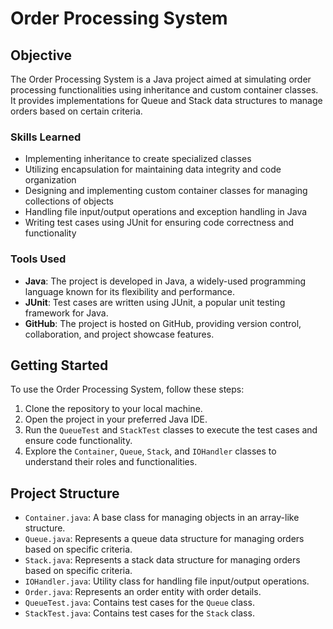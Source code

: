 # Order Processing System

## Objective

The Order Processing System is a Java project aimed at simulating order processing functionalities using inheritance and custom container classes. It provides implementations for Queue and Stack data structures to manage orders based on certain criteria.

### Skills Learned

- Implementing inheritance to create specialized classes
- Utilizing encapsulation for maintaining data integrity and code organization
- Designing and implementing custom container classes for managing collections of objects
- Handling file input/output operations and exception handling in Java
- Writing test cases using JUnit for ensuring code correctness and functionality

### Tools Used

- **Java**: The project is developed in Java, a widely-used programming language known for its flexibility and performance.
- **JUnit**: Test cases are written using JUnit, a popular unit testing framework for Java.
- **GitHub**: The project is hosted on GitHub, providing version control, collaboration, and project showcase features.

## Getting Started

To use the Order Processing System, follow these steps:

1. Clone the repository to your local machine.
2. Open the project in your preferred Java IDE.
3. Run the `QueueTest` and `StackTest` classes to execute the test cases and ensure code functionality.
4. Explore the `Container`, `Queue`, `Stack`, and `IOHandler` classes to understand their roles and functionalities.

## Project Structure

- `Container.java`: A base class for managing objects in an array-like structure.
- `Queue.java`: Represents a queue data structure for managing orders based on specific criteria.
- `Stack.java`: Represents a stack data structure for managing orders based on specific criteria.
- `IOHandler.java`: Utility class for handling file input/output operations.
- `Order.java`: Represents an order entity with order details.
- `QueueTest.java`: Contains test cases for the `Queue` class.
- `StackTest.java`: Contains test cases for the `Stack` class.

